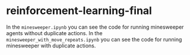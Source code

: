# reinforcement-learning-final

In the `minesweeper.ipynb` you can see the code for running minesweeper agents without duplicate actions. In the `minesweeper_with_move_repeats.ipynb` you can see the code for running minesweeper with duplicate actions. 
